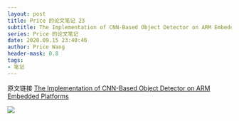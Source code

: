```yaml
---
layout: post
title: Price 的论文笔记 23
subtitle: The Implementation of CNN-Based Object Detector on ARM Embedded Platforms
series: Price 的论文笔记
date: 2020.09.15 23:40:40
author: Price Wang
header-mask: 0.8
tags:
- 笔记
---
```


原文链接 [The Implementation of CNN-Based Object Detector on ARM Embedded Platforms](https://ieeexplore.ieee.org/document/8511917)

<img class="post_img" src="{{ site.baseurl }}/img/post/{{ page.series }}/{{ page.title }}.png">
